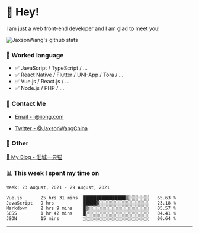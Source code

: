 # 👋 Hey!

I am just a web front-end developer and I am glad to meet you!

![JaxsonWang's github stats](https://github-readme-stats.vercel.app/api?username=JaxsonWang&&show_icons=true&&title_color=1abc9c&&icon_color=1abc9c)


### 📝 Worked language

- ✅ JavaScript / TypeScript / ...
- ✅ React Native / Flutter / UNI-App / Tora / ...
- ✅ Vue.js / React.js / ...
- ✅ Node.js / PHP / ...

### 📮 Contact Me

- [Email - i@iiong.com](mailto:i@iiong.com)

- [Twitter - @JaxsonWangChina](https://twitter.com/JaxsonWangChina)

### 🤪 Other

[📌 My Blog - 淮城一只猫](https://iiong.com)

### 📊 This week I spent my time on

<!--START_SECTION:waka-->
```text
Week: 23 August, 2021 - 29 August, 2021

Vue.js       25 hrs 31 mins  ████████████████▒░░░░░░░░   65.63 % 
JavaScript   9 hrs           █████▓░░░░░░░░░░░░░░░░░░░   23.18 % 
Markdown     2 hrs 9 mins    █▒░░░░░░░░░░░░░░░░░░░░░░░   05.57 % 
SCSS         1 hr 42 mins    █░░░░░░░░░░░░░░░░░░░░░░░░   04.41 % 
JSON         15 mins         ░░░░░░░░░░░░░░░░░░░░░░░░░   00.64 % 
```
<!--END_SECTION:waka-->

---
